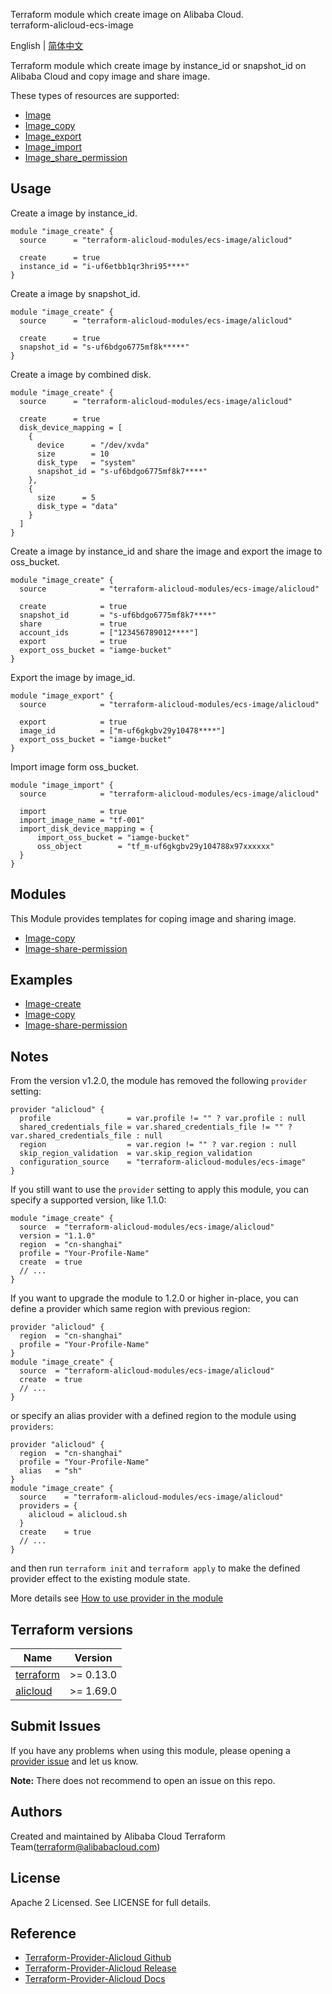 Terraform module which create image on Alibaba Cloud.  
terraform-alicloud-ecs-image


English | [简体中文](https://github.com/terraform-alicloud-modules/terraform-alicloud-ecs-image/blob/master/README-CN.md)

Terraform module which create image by instance_id or snapshot_id on Alibaba Cloud and copy image and share image.

These types of resources are supported:

* [Image](https://www.terraform.io/docs/providers/alicloud/r/image.html)
* [Image_copy](https://www.terraform.io/docs/providers/alicloud/r/image_copy.html)
* [Image_export](https://www.terraform.io/docs/providers/alicloud/r/image_export.html)
* [Image_import](https://www.terraform.io/docs/providers/alicloud/r/image_import.html)
* [Image_share_permission](https://www.terraform.io/docs/providers/alicloud/r/image_share_permission.html)

## Usage

Create a image by instance_id.

```hcl
module "image_create" {
  source      = "terraform-alicloud-modules/ecs-image/alicloud"

  create      = true
  instance_id = "i-uf6etbb1qr3hri95****"
}
```

Create a image by snapshot_id.

```hcl
module "image_create" {
  source      = "terraform-alicloud-modules/ecs-image/alicloud"

  create      = true
  snapshot_id = "s-uf6bdgo6775mf8k*****"
}
```

Create a image by combined disk.

```hcl
module "image_create" {
  source      = "terraform-alicloud-modules/ecs-image/alicloud"

  create      = true
  disk_device_mapping = [
    {
      device      = "/dev/xvda"
      size        = 10
      disk_type   = "system"
      snapshot_id = "s-uf6bdgo6775mf8k7****"
    },
    {
      size      = 5
      disk_type = "data"
    }
  ]
}
```

Create a image by instance_id and share the image and export the image to oss_bucket.

```hcl
module "image_create" {
  source            = "terraform-alicloud-modules/ecs-image/alicloud"

  create            = true
  snapshot_id       = "s-uf6bdgo6775mf8k7****"
  share             = true
  account_ids       = ["123456789012****"]
  export            = true
  export_oss_bucket = "iamge-bucket"
}
```

Export the image by image_id.

```hcl
module "image_export" {
  source            = "terraform-alicloud-modules/ecs-image/alicloud"

  export            = true
  image_id          = ["m-uf6gkgbv29y10478****"]
  export_oss_bucket = "iamge-bucket"
}
```

Import image form oss_bucket.

```hcl
module "image_import" {
  source            = "terraform-alicloud-modules/ecs-image/alicloud"

  import            = true
  import_image_name = "tf-001"
  import_disk_device_mapping = {
      import_oss_bucket = "iamge-bucket"
      oss_object        = "tf_m-uf6gkgbv29y104788x97xxxxxx"
  }
}
```

## Modules

This Module provides templates for coping image and sharing image.

* [Image-copy](https://github.com/terraform-alicloud-modules/terraform-alicloud-ecs-image/tree/master/modules/image-copy)
* [Image-share-permission](https://github.com/terraform-alicloud-modules/terraform-alicloud-ecs-image/tree/master/modules/image-share-permission)


## Examples

* [Image-create](https://github.com/terraform-alicloud-modules/terraform-alicloud-ecs-image/tree/master/examples/image-create)
* [Image-copy](https://github.com/terraform-alicloud-modules/terraform-alicloud-ecs-image/tree/master/examples/image-copy)
* [Image-share-permission](https://github.com/terraform-alicloud-modules/terraform-alicloud-ecs-image/tree/master/examples/image-share-permission)


## Notes
From the version v1.2.0, the module has removed the following `provider` setting:

```hcl
provider "alicloud" {
  profile                 = var.profile != "" ? var.profile : null
  shared_credentials_file = var.shared_credentials_file != "" ? var.shared_credentials_file : null
  region                  = var.region != "" ? var.region : null
  skip_region_validation  = var.skip_region_validation
  configuration_source    = "terraform-alicloud-modules/ecs-image"
}
```

If you still want to use the `provider` setting to apply this module, you can specify a supported version, like 1.1.0:

```hcl
module "image_create" {
  source  = "terraform-alicloud-modules/ecs-image/alicloud"
  version = "1.1.0"
  region  = "cn-shanghai"
  profile = "Your-Profile-Name"
  create  = true
  // ...
}
```

If you want to upgrade the module to 1.2.0 or higher in-place, you can define a provider which same region with
previous region:

```hcl
provider "alicloud" {
  region  = "cn-shanghai"
  profile = "Your-Profile-Name"
}
module "image_create" {
  source  = "terraform-alicloud-modules/ecs-image/alicloud"
  create  = true
  // ...
}
```
or specify an alias provider with a defined region to the module using `providers`:

```hcl
provider "alicloud" {
  region  = "cn-shanghai"
  profile = "Your-Profile-Name"
  alias   = "sh"
}
module "image_create" {
  source    = "terraform-alicloud-modules/ecs-image/alicloud"
  providers = {
    alicloud = alicloud.sh
  }
  create    = true
  // ...
}
```

and then run `terraform init` and `terraform apply` to make the defined provider effect to the existing module state.

More details see [How to use provider in the module](https://www.terraform.io/docs/language/modules/develop/providers.html#passing-providers-explicitly)

## Terraform versions

| Name | Version |
|------|---------|
| <a name="requirement_terraform"></a> [terraform](#requirement\_terraform) | >= 0.13.0 |
| <a name="requirement_alicloud"></a> [alicloud](#requirement\_alicloud) | >= 1.69.0 |

Submit Issues
-------------
If you have any problems when using this module, please opening a [provider issue](https://github.com/terraform-providers/terraform-provider-alicloud/issues/new) and let us know.

**Note:** There does not recommend to open an issue on this repo.

Authors
-------
Created and maintained by Alibaba Cloud Terraform Team(terraform@alibabacloud.com)

License
----
Apache 2 Licensed. See LICENSE for full details.

Reference
---------
* [Terraform-Provider-Alicloud Github](https://github.com/terraform-providers/terraform-provider-alicloud)
* [Terraform-Provider-Alicloud Release](https://releases.hashicorp.com/terraform-provider-alicloud/)
* [Terraform-Provider-Alicloud Docs](https://www.terraform.io/docs/providers/alicloud/index.html)